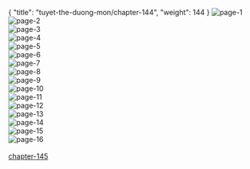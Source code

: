 { "title": "tuyet-the-duong-mon/chapter-144", "weight": 144 }
<img src="tuyet-the-duong-mon_0144_01-2b7dd67fd0d62f833e73a5d6801b9775.webp" alt="page-1" origin="http://1.bp.blogspot.com/-5HAc1Un0aKE/WumbmeZqILI/AAAAAAAA81I/o6AukEWCG3k6Kuf73ajq1Qmfu5fedZ97QCLcBGAs/s1600/1.jpg?imgmax=0"><br/>
<img src="tuyet-the-duong-mon_0144_02-94b0dbe86502788bab5077457c1a1b4e.webp" alt="page-2" origin="http://1.bp.blogspot.com/-Y8ZVPcym37Y/WumbpJ-jzPI/AAAAAAAA81s/cvhnGhEroEY1KAOBXjiwbG6ZDlOwefDfwCLcBGAs/s1600/2.jpg?imgmax=0"><br/>
<img src="tuyet-the-duong-mon_0144_03-8c1dc82cc257deb29ad3a11c39f2eb2d.webp" alt="page-3" origin="http://1.bp.blogspot.com/-C2MA5kNumeY/WumbpEl-G9I/AAAAAAAA81w/u50Ohh6BFZEtwkGSVi8FyVE12LSZdnYZQCLcBGAs/s1600/3.jpg?imgmax=0"><br/>
<img src="tuyet-the-duong-mon_0144_04-afe22982de03af16e2765294d8ab357d.webp" alt="page-4" origin="http://1.bp.blogspot.com/-OyjA9Kw_iOc/Wumbp7JtlVI/AAAAAAAA810/QUDBkxKjZPgR28XaoMR9paXXoNJJSL9RgCLcBGAs/s1600/4.jpg?imgmax=0"><br/>
<img src="tuyet-the-duong-mon_0144_05-2955236817d0a311a45c4f0b267e0282.webp" alt="page-5" origin="http://1.bp.blogspot.com/-hI_kO9dQ-l0/WumbqN66hDI/AAAAAAAA818/WjKmdnBNIq0IGP6klCroPwVxcTTKAa9RQCLcBGAs/s1600/5.jpg?imgmax=0"><br/>
<img src="tuyet-the-duong-mon_0144_06-bec6be4fd5d9093ee756841e8d74e722.webp" alt="page-6" origin="http://1.bp.blogspot.com/-JQJOkOkSWqQ/WumbqIz6bcI/AAAAAAAA814/30EVMPs5CDU2Q7RjCPDBbVpYZrCnZSRjwCLcBGAs/s1600/6.jpg?imgmax=0"><br/>
<img src="tuyet-the-duong-mon_0144_07-20281234ad521bafd9b96a1accae252a.webp" alt="page-7" origin="http://1.bp.blogspot.com/-Cw0KJJLflyc/Wumbqgv6aMI/AAAAAAAA82A/teUZbDh_3T8JiaPnt6zVYxuLQHnQpG8ngCLcBGAs/s1600/7.jpg?imgmax=0"><br/>
<img src="tuyet-the-duong-mon_0144_08-7ee2af9e6819419db4c0240e16a9bc54.webp" alt="page-8" origin="http://1.bp.blogspot.com/-qVbe-6ITkBY/Wumbq2TtQtI/AAAAAAAA82E/qfhM73Zr6OQa8kJhp2A8FKa7utzfyua2wCLcBGAs/s1600/8.jpg?imgmax=0"><br/>
<img src="tuyet-the-duong-mon_0144_09-1c24a368ffd25751b8c81f87a4f4f00e.webp" alt="page-9" origin="http://1.bp.blogspot.com/-79pDoMeqtJo/WumbrM3OulI/AAAAAAAA82I/ZcoLACZXUv8mhjx0uQsx-O1QfPUToOn4wCLcBGAs/s1600/9.jpg?imgmax=0"><br/>
<img src="tuyet-the-duong-mon_0144_10-47e8b8ecba39007a775f293e723b51fa.webp" alt="page-10" origin="http://1.bp.blogspot.com/-oTArZy3YQxs/Wumbmq4IrNI/AAAAAAAA81M/qaeAEHIAia84tty6Suli_v8AX6rl64TvgCLcBGAs/s1600/10.jpg?imgmax=0"><br/>
<img src="tuyet-the-duong-mon_0144_11-a34ed6f92135d62c2e4f7a04ccf55476.webp" alt="page-11" origin="http://1.bp.blogspot.com/-UBPn-8XJkqM/Wumbnj7Qx7I/AAAAAAAA81U/qFXpt39Cyy0AfBbe2ftYqC8HA9J7bWgewCLcBGAs/s1600/11.jpg?imgmax=0"><br/>
<img src="tuyet-the-duong-mon_0144_12-24646f28ff78ea21bd46cefb17083109.webp" alt="page-12" origin="http://1.bp.blogspot.com/-bgG23mKY0CE/Wumbntp1rXI/AAAAAAAA81Y/aBfaceqEFRUfIyFLxrnitEh__d59MWdjgCLcBGAs/s1600/12.jpg?imgmax=0"><br/>
<img src="tuyet-the-duong-mon_0144_13-3ab5278fe758210ae2bd6e076945782b.webp" alt="page-13" origin="http://1.bp.blogspot.com/-NOQ3diUESh0/WumboDiXgeI/AAAAAAAA81c/lKz_wDOIOuUg41uI97mNm_17lWc3WOPTACLcBGAs/s1600/13.jpg?imgmax=0"><br/>
<img src="tuyet-the-duong-mon_0144_14-3953cecaec607142b2e5e0e2de547c26.webp" alt="page-14" origin="http://1.bp.blogspot.com/-3tNhhHnwHeo/Wumbody_7_I/AAAAAAAA81k/lY5QtfYSjXoSnckjek4IA-4dH56KEVBbgCLcBGAs/s1600/14.jpg?imgmax=0"><br/>
<img src="tuyet-the-duong-mon_0144_15-36a40cdd14301f3d28e91d029361552d.webp" alt="page-15" origin="http://1.bp.blogspot.com/-Xx4dNrMrYdw/WumboRhyamI/AAAAAAAA81g/T_19b9U3Hd0IGTzSPlEMRM7B64BQlPpxwCLcBGAs/s1600/15.jpg?imgmax=0"><br/>
<img src="tuyet-the-duong-mon_0144_16-a154066fd6641bf9caba46bf76d7b5fe.webp" alt="page-16" origin="http://1.bp.blogspot.com/-4f02U8mAEs0/Wumbo03I5NI/AAAAAAAA81o/KokH09xEi1oPFV5Sh09jSOd8SHP7omJRgCLcBGAs/s1600/16.jpg?imgmax=0"><br/>
<br/><a class="nextchap" href="/tuyet-the-duong-mon/chapter-145">chapter-145</a>
